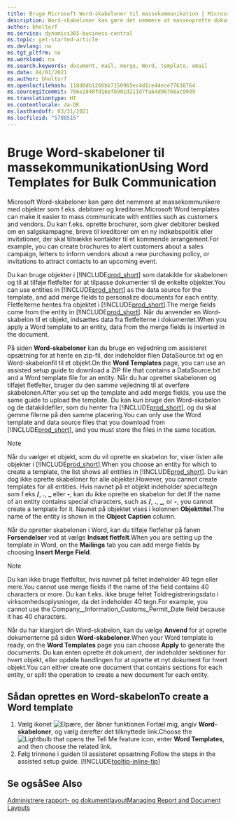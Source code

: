 ```yaml
---
title: Bruge Microsoft Word-skabeloner til massekommunikation | Microsoft Docs
description: Word-skabeloner kan gøre det nemmere at masseoprette dokumenter, der er tilpasset bestemte objekter.
author: bholtorf
ms.service: dynamics365-business-central
ms.topic: get-started-article
ms.devlang: na
ms.tgt_pltfrm: na
ms.workload: na
ms.search.keywords: document, mail, merge, Word, template, email
ms.date: 04/01/2021
ms.author: bholtorf
ms.openlocfilehash: 118d8db1266bb7150965ec4d1ce44ece77638764
ms.sourcegitcommit: 766e2840fd16efb901d211d7fa64d96766ac99d9
ms.translationtype: HT
ms.contentlocale: da-DK
ms.lasthandoff: 03/31/2021
ms.locfileid: "5788516"
---
```

# <a name="using-word-templates-for-bulk-communication"></a><span data-ttu-id="7bb13-103">Bruge Word-skabeloner til massekommunikation</span><span class="sxs-lookup"><span data-stu-id="7bb13-103">Using Word Templates for Bulk Communication</span></span>
<span data-ttu-id="7bb13-104">Microsoft Word-skabeloner kan gøre det nemmere at massekommunikere med objekter som f.eks. debitorer og kreditorer.</span><span class="sxs-lookup"><span data-stu-id="7bb13-104">Microsoft Word templates can make it easier to mass communicate with entities such as customers and vendors.</span></span> <span data-ttu-id="7bb13-105">Du kan f.eks. oprette brochurer, som giver debitorer besked om en salgskampagne, breve til kreditorer om en ny indkøbspolitik eller invitationer, der skal tiltrække kontakter til et kommende arrangement.</span><span class="sxs-lookup"><span data-stu-id="7bb13-105">For example, you can create brochures to alert customers about a sales campaign, letters to inform vendors about a new purchasing policy, or invitations to attract contacts to an upcoming event.</span></span>

<span data-ttu-id="7bb13-106">Du kan bruge objekter i [!INCLUDE[prod_short](includes/prod_short.md)] som datakilde for skabelonen og til at tilføje fletfelter for at tilpasse dokumenter til de enkelte objekter.</span><span class="sxs-lookup"><span data-stu-id="7bb13-106">You can use entities in [!INCLUDE[prod_short](includes/prod_short.md)] as the data source for the template, and add merge fields to personalize documents for each entity.</span></span> <span data-ttu-id="7bb13-107">Fletfelterne hentes fra objektet i [!INCLUDE[prod_short](includes/prod_short.md)].</span><span class="sxs-lookup"><span data-stu-id="7bb13-107">The merge fields come from the entity in [!INCLUDE[prod_short](includes/prod_short.md)].</span></span> <span data-ttu-id="7bb13-108">Når du anvender en Word-skabelon til et objekt, indsættes data fra fletfelterne i dokumentet.</span><span class="sxs-lookup"><span data-stu-id="7bb13-108">When you apply a Word template to an entity, data from the merge fields is inserted in the document.</span></span>

<span data-ttu-id="7bb13-109">På siden **Word-skabeloner** kan du bruge en vejledning om assisteret opsætning for at hente en zip-fil, der indeholder filen DataSource.txt og en Word-skabelonfil til et objekt.</span><span class="sxs-lookup"><span data-stu-id="7bb13-109">On the **Word Templates** page, you can use an assisted setup guide to download a ZIP file that contains a DataSource.txt and a Word template file for an entity.</span></span> <span data-ttu-id="7bb13-110">Når du har oprettet skabelonen og tilføjet fletfelter, bruger du den samme vejledning til at overføre skabelonen.</span><span class="sxs-lookup"><span data-stu-id="7bb13-110">After you set up the template and add merge fields, you use the same guide to upload the template.</span></span> <span data-ttu-id="7bb13-111">Du kan kun bruge den Word-skabelon og de datakildefiler, som du henter fra [!INCLUDE[prod_short](includes/prod_short.md)], og du skal gemme filerne på den samme placering.</span><span class="sxs-lookup"><span data-stu-id="7bb13-111">You can only use the Word template and data source files that you download from [!INCLUDE[prod_short](includes/prod_short.md)], and you must store the files in the same location.</span></span>

> [!NOTE]
> <span data-ttu-id="7bb13-112">Når du vælger et objekt, som du vil oprette en skabelon for, viser listen alle objekter i [!INCLUDE[prod_short](includes/prod_short.md)].</span><span class="sxs-lookup"><span data-stu-id="7bb13-112">When you choose an entity for which to create a template, the list shows all entities in [!INCLUDE[prod_short](includes/prod_short.md)].</span></span> <span data-ttu-id="7bb13-113">Du kan dog ikke oprette skabeloner for alle objekter.</span><span class="sxs-lookup"><span data-stu-id="7bb13-113">However, you cannot create templates for all entities.</span></span> <span data-ttu-id="7bb13-114">Hvis navnet på et objekt indeholder specialtegn som f.eks **/**, **.**, **_** eller **-**, kan du ikke oprette en skabelon for det.</span><span class="sxs-lookup"><span data-stu-id="7bb13-114">If the name of an entity contains special characters, such as **/**, **.**, **_**, or **-**, you cannot create a template for it.</span></span> <span data-ttu-id="7bb13-115">Navnet på objektet vises i kolonnen **Objekttitel**.</span><span class="sxs-lookup"><span data-stu-id="7bb13-115">The name of the entity is shown in the **Object Caption** column.</span></span>

<span data-ttu-id="7bb13-116">Når du opretter skabelonen i Word, kan du tilføje fletfelter på fanen **Forsendelser** ved at vælge **Indsæt fletfelt**.</span><span class="sxs-lookup"><span data-stu-id="7bb13-116">When you are setting up the template in Word, on the **Mailings** tab you can add merge fields by choosing **Insert Merge Field**.</span></span>

> [!NOTE]
> <span data-ttu-id="7bb13-117">Du kan ikke bruge fletfelter, hvis navnet på feltet indeholder 40 tegn eller mere.</span><span class="sxs-lookup"><span data-stu-id="7bb13-117">You cannot use merge fields if the name of the field contains 40 characters or more.</span></span> <span data-ttu-id="7bb13-118">Du kan f.eks. ikke bruge feltet Toldregistreringsdato i virksomhedsoplysninger, da det indeholder 40 tegn.</span><span class="sxs-lookup"><span data-stu-id="7bb13-118">For example, you cannot use the Company__Information_Customs_Permit_Date field because it has 40 characters.</span></span> 

<span data-ttu-id="7bb13-119">Når du har klargjort din Word-skabelon, kan du vælge **Anvend** for at oprette dokumenterne på siden **Word-skabeloner**.</span><span class="sxs-lookup"><span data-stu-id="7bb13-119">When your Word template is ready, on the **Word Templates** page you can choose **Apply** to generate the documents.</span></span> <span data-ttu-id="7bb13-120">Du kan enten oprette ét dokument, der indeholder sektioner for hvert objekt, eller opdele handlingen for at oprette et nyt dokument for hvert objekt.</span><span class="sxs-lookup"><span data-stu-id="7bb13-120">You can either create one document that contains sections for each entity, or split the operation to create a new document for each entity.</span></span>

## <a name="to-create-a-word-template"></a><span data-ttu-id="7bb13-121">Sådan oprettes en Word-skabelon</span><span class="sxs-lookup"><span data-stu-id="7bb13-121">To create a Word template</span></span>
1. <span data-ttu-id="7bb13-122">Vælg ikonet ![Elpære, der åbner funktionen Fortæl mig](media/ui-search/search_small.png "Fortæl mig, hvad du vil foretage dig"), angiv **Word-skabeloner**, og vælg derefter det tilknyttede link.</span><span class="sxs-lookup"><span data-stu-id="7bb13-122">Choose the ![Lightbulb that opens the Tell Me feature](media/ui-search/search_small.png "Tell me what you want to do") icon, enter **Word Templates**, and then choose the related link.</span></span>
2. <span data-ttu-id="7bb13-123">Følg trinnene i guiden til assisteret opsætning.</span><span class="sxs-lookup"><span data-stu-id="7bb13-123">Follow the steps in the assisted setup guide.</span></span> [!INCLUDE[tooltip-inline-tip](includes/tooltip-inline-tip_md.md)]

## <a name="see-also"></a><span data-ttu-id="7bb13-124">Se også</span><span class="sxs-lookup"><span data-stu-id="7bb13-124">See Also</span></span>
[<span data-ttu-id="7bb13-125">Administrere rapport- og dokumentlayout</span><span class="sxs-lookup"><span data-stu-id="7bb13-125">Managing Report and Document Layouts</span></span>](ui-manage-report-layouts.md)  
